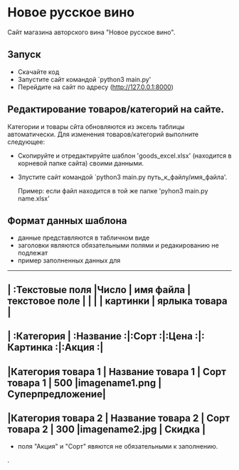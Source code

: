 # Новое русское вино

Сайт магазина авторского вина "Новое русское вино".

## Запуск

- Скачайте код
- Запустите сайт командой `python3 main.py'
- Перейдите на сайт по адресу (http://127.0.0.1:8000)

## Редактирование товаров/категорий на сайте.

Категории и товары сйта обновляются из эксель таблицы автоматически. Для изменения товаров/категорий
выполните следующее:

- Скопируйте и отредактируйте шаблон 'goods_excel.xlsx' (находится в корневой папке сайта)
своими данными.
- Зпустите сайт командой `python3 main.py путь_к_файлу/имя_файла'.

    Пример:
    если файл находится в той же папке 'pyhon3 main.py name.xlsx'

## Формат данных шаблона

- данные представляются в табличном  виде
- заголовки являются обязательными полями и редакированию не подлежат
- пример заполненных данных для

 ---------------------------------------------------------------------------------------------------
|                        :Текстовые поля                 |Число   | имя файла     | текстовое поле  |
|                                                        |        |  картинки     | ярлыка товара   |
 ---------------------------------------------------------------------------------------------------
| :Категория         | :Название         :|:Сорт        :|:Цена  :|: Картинка    :|:Акция          :|
 ---------------------------------------------------------------------------------------------------
|Категория товара 1  | Название товара 1  | Сорт товара 1 | 500   |imagename1.png | Суперпредложение|
 ---------------------------------------------------------------------------------------------------
|Категория товара 2  | Название товара 2  | Сорт товара 2 | 300   |imagename2.jpg | Скидка          |
 ---------------------------------------------------------------------------------------------------

 - поля "Акция" и "Cорт" явяются не обязательными к заполнению.




.


